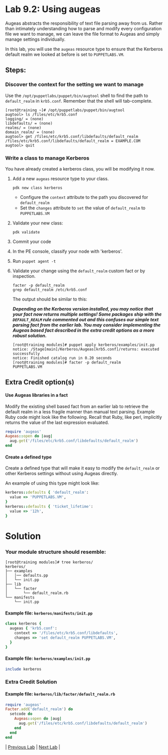 # Lab 9.2: Using augeas

Augeas abstracts the responsibility of text file parsing away from us. Rather than intimately understanding how to parse and modify every configuration file we want to manage, we can leave the file format to Augeas and simply manage settings individually.

In this lab, you will use the `augeas` resource type to ensure that the Kerberos default realm we looked at before is set to `PUPPETLABS.VM`.

## Steps:

### Discover the context for the setting we want to manage

Use the `/opt/puppetlabs/puppet/bin/augtool` shell to find the path to `default_realm`
in `krb5.conf`. Remember that the shell will tab-complete.

```
[root@training ~]# /opt/puppetlabs/puppet/bin/augtool
augtool> ls /files/etc/krb5.conf
logging/ = (none)
libdefaults/ = (none)
realms/ = (none)
domain_realm/ = (none)
augtool> get /files/etc/krb5.conf/libdefaults/default_realm
/files/etc/krb5.conf/libdefaults/default_realm = EXAMPLE.COM
augtool> quit
```

### Write a class to manage Kerberos

You have already created a kerberos class, you will be modifying it now.

1. Add a new `augeas` resource type to your class.

    ```pdk new class kerberos```

    * Configure the `context` attribute to the path you discovered for `default_realm`
    * Set the `changes` attribute to `set` the value of `default_realm` to `PUPPETLABS.VM`
1. Validate your new class:

    ```pdk validate```

1. Commit your code
1. In the PE console, classify your node with 'kerberos'.
1. Run `puppet agent -t`
1. Validate your change using the `default_realm` custom fact or by inspection.
    
    ```
    facter -p default_realm
    grep default_realm /etc/krb5.conf
    ```

    The output should be similar to this:

    **_Depending on the Kerberos version installed, you may notice that your fact now returns multiple settings! Some packages ship with the `DEFAULT_REALM` rule commented out and this confuses our simple text parsing fact from the earlier lab. You may consider implementing the Augeas based fact described in the extra credit options as a more robust solution._**

    ```
    [root@training modules]# puppet apply kerberos/examples/init.pp
    notice: /Stage[main]/Kerberos/Augeas[krb5.conf]/returns: executed successfully
    notice: Finished catalog run in 0.20 seconds
    [root@training modules]# facter -p default_realm
    PUPPETLABS.VM
    ```

## Extra Credit option(s)

#### Use Augeas libraries in a fact

Modify the existing shell based fact from an earlier lab to retrieve the default realm in a less fragile manner than manual text parsing. Example Ruby code might look like the following. Recall that Ruby, like perl, implicitly returns the value of the last expression evaluated.

```ruby
require 'augeas'
Augeas::open do |aug|
  aug.get('/files/etc/krb5.conf/libdefaults/default_realm')
end
```

#### Create a defined type

Create a defined type that will make it easy to modify the `default_realm` or
other Kerberos settings without using Augeas directly.

An example of using this type might look like:

```ruby
kerberos::defaults { 'default_realm':
  value => 'PUPPETLABS.VM',
}
kerberos::defaults { 'ticket_lifetime':
  value => '12h',
}
```

# Solution

### Your module structure should resemble:

```
[root@training modules]# tree kerberos/
kerberos/
├── examples
│   │── defaults.pp
│   └── init.pp
├── lib
│   └── facter
│       └── default_realm.rb
└── manifests
    └── init.pp
```

#### Example file: `kerberos/manifests/init.pp`

```ruby
class kerberos {
  augeas { 'krb5.conf':
    context => '/files/etc/krb5.conf/libdefaults',
    changes => 'set default_realm PUPPETLABS.VM',
  }
}
```

#### Example file: `kerberos/examples/init.pp`

```ruby
include kerberos
```

### Extra Credit Solution

#### Example file: `kerberos/lib/facter/default_realm.rb`

```ruby
require 'augeas'
Facter.add('default_realm') do
  setcode do
    Augeas::open do |aug|
      aug.get('/files/etc/krb5.conf/libdefaults/default_realm')
    end
  end
end
```

|  [Previous Lab](../lab-09.1-Managing-file-content)  |  [Next Lab](../lab-10.1-Inherited-classes)  |